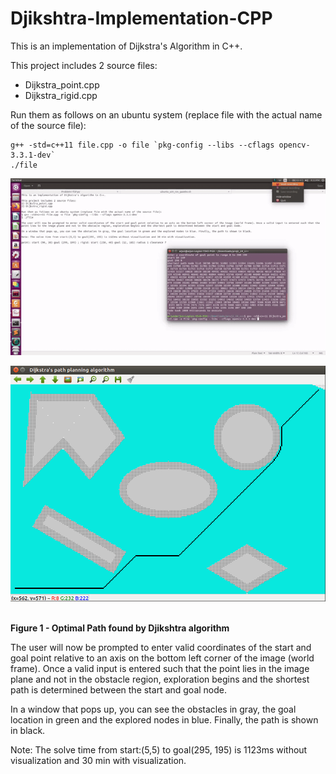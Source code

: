# Djikshtra-Implementation-CPP
This is an implementation of Dijkstra's Algorithm in C++. 

This project includes 2 source files:
- Dijkstra_point.cpp
- Dijkstra_rigid.cpp

Run them as follows on an ubuntu system (replace file with the actual name of the source file): 
```
g++ -std=c++11 file.cpp -o file `pkg-config --libs --cflags opencv-3.3.1-dev`
./file
```

![Visualisation of Djikstra path generation](/d2.gif)


<p align="center">
  <p align="center"><img src="finalpath.png"></p>
  <br><b>Figure 1 - Optimal Path found by Djikshtra algorithm</b><br>
</p>

The user will now be prompted to enter valid coordinates of the start and goal point relative to an axis on the bottom left corner of the image (world frame). Once a valid input is entered such that the point lies in the image plane and not in the obstacle region, exploration begins and the shortest path is determined between the start and goal node. 

In a window that pops up, you can see the obstacles in gray, the goal location in green and the explored nodes in blue. Finally, the path is shown in black. 

Note: The solve time from start:(5,5) to goal(295, 195) is 1123ms without visualization and 30 min with visualization.


